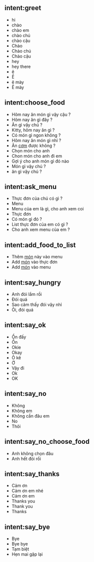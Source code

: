## intent:greet
- hi
- chào
- chào em
- chào chú
- chào cậu
- Chào
- Chào chú
- Chào cậu
- hey
- hey there
- ê
- Ê
- ê mày
- Ê mày

## intent:choose_food
- Hôm nay ăn món gì vậy cậu ?
- Hôm nay ăn gì đây ?
- Ăn gì vậy chú ?
- Kitty, hôm nay ăn gì ?
- Có món gì ngon không ?
- Hôm nay ăn món gì nhỉ ?
- Ăn [cơm](food_type) được không ?
- Chọn món cho anh
- Chon món cho anh đi em
- Gợi ý cho anh món gì đó nào
- Món gì vậy chú ?
- ăn gì vậy chú ?

## intent:ask_menu
- Thực đơn của chú có gì ?
- Menu
- Menu của em là gì, cho anh xem coi
- Thực đơn
- Có món gì đó ?
- List thực đơn của em có gì ?
- Cho anh xem menu của em ?

## intent:add_food_to_list
- Thêm [món](food) này vào menu
- Add [món](food) vào thực đơn
- Add [món](food) vào menu

## intent:say_hungry
- Anh đói lắm rồi
- Đói quá
- Sao cảm thấy đói vậy nhỉ
- Ôi, đói quá

## intent:say_ok
- Ổn đấy
- Ổn
- Okie
- Okay
- Ô kê
- Ờ
- Vậy đi
- Ok
- OK

## intent:say_no
- Không
- Không em
- Không cần đâu em
- No
- Thôi

## intent:say_no_choose_food
- Anh không chọn đâu
- Anh hết đói rồi

## intent:say_thanks
- Cảm ơn
- Cảm ơn em nhé
- Cảm ơn em
- Thanks you
- Thank you
- Thanks

## intent:say_bye
- Bye
- Bye bye
- Tạm biệt
- Hẹn mai gặp lại
